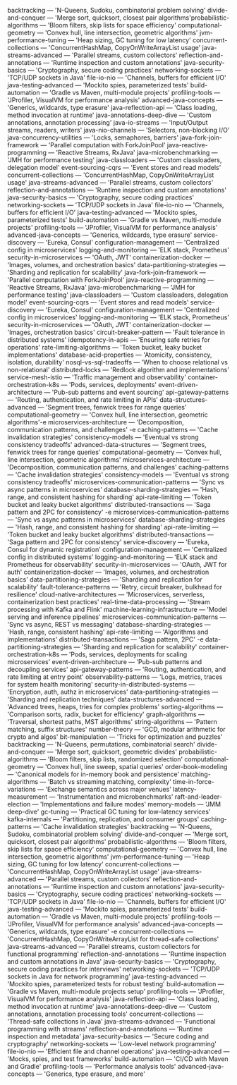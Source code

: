 

backtracking — 'N-Queens, Sudoku, combinatorial problem solving'
divide-and-conquer — 'Merge sort, quicksort, closest pair algorithms'probabilistic-algorithms — 'Bloom filters, skip lists for space efficiency'
computational-geometry — 'Convex hull, line intersection, geometric algorithms'
jvm-performance-tuning — 'Heap sizing, GC tuning for low latency'
concurrent-collections — 'ConcurrentHashMap, CopyOnWriteArrayList usage'
java-streams-advanced — 'Parallel streams, custom collectors'
reflection-and-annotations — 'Runtime inspection and custom annotations'
java-security-basics — 'Cryptography, secure coding practices'
networking-sockets — 'TCP/UDP sockets in Java'
file-io-nio — 'Channels, buffers for efficient I/O'
java-testing-advanced — 'Mockito spies, parameterized tests'
build-automation — 'Gradle vs Maven, multi-module projects'
profiling-tools — 'JProfiler, VisualVM for performance analysis'
advanced-java-concepts — 'Generics, wildcards, type erasure'
java-reflection-api — 'Class loading, method invocation at runtime'
java-annotations-deep-dive — 'Custom annotations, annotation processing'
java-io-streams — 'Input/Output streams, readers, writers'
java-nio-channels — 'Selectors, non-blocking I/O'
java-concurrency-utilities — 'Locks, semaphores, barriers'
java-fork-join-framework — 'Parallel computation with ForkJoinPool'
java-reactive-programming — 'Reactive Streams, RxJava'
java-microbenchmarking — 'JMH for performance testing'
java-classloaders — 'Custom classloaders, delegation model'
event-sourcing-cqrs — 'Event stores and read models'
concurrent-collections — 'ConcurrentHashMap, CopyOnWriteArrayList usage'
java-streams-advanced — 'Parallel streams, custom collectors'
reflection-and-annotations — 'Runtime inspection and custom annotations'
java-security-basics — 'Cryptography, secure coding practices'
networking-sockets — 'TCP/UDP sockets in Java'
file-io-nio — 'Channels, buffers for efficient I/O'
java-testing-advanced — 'Mockito spies, parameterized tests'
build-automation — 'Gradle vs Maven, multi-module projects'
profiling-tools — 'JProfiler, VisualVM for performance analysis'
advanced-java-concepts — 'Generics, wildcards, type erasure'
service-discovery — 'Eureka, Consul'
configuration-management — 'Centralized config in microservices'
logging-and-monitoring — 'ELK stack, Prometheus'
security-in-microservices — 'OAuth, JWT'
containerization-docker — 'Images, volumes, and orchestration basics'
data-partitioning-strategies — 'Sharding and replication for scalability'
java-fork-join-framework — 'Parallel computation with ForkJoinPool'
java-reactive-programming — 'Reactive Streams, RxJava'
java-microbenchmarking — 'JMH for performance testing'
java-classloaders — 'Custom classloaders, delegation model'
event-sourcing-cqrs — 'Event stores and read models'
service-discovery — 'Eureka, Consul'
configuration-management — 'Centralized config in microservices'
logging-and-monitoring — 'ELK stack, Prometheus'
security-in-microservices — 'OAuth, JWT'
containerization-docker — 'Images, orchestration basics'
circuit-breaker-pattern — 'Fault tolerance in distributed systems'
idempotency-in-apis — 'Ensuring safe retries for operations'
rate-limiting-algorithms — 'Token bucket, leaky bucket implementations'
database-acid-properties — 'Atomicity, consistency, isolation, durability'
nosql-vs-sql-tradeoffs — 'When to choose relational vs non-relational'
distributed-locks — 'Redlock algorithm and implementations'
service-mesh-istio — 'Traffic management and observability'
container-orchestration-k8s — 'Pods, services, deployments'
event-driven-architecture — 'Pub-sub patterns and event sourcing'
api-gateway-patterns — 'Routing, authentication, and rate limiting in APIs'
data-structures-advanced — 'Segment trees, fenwick trees for range queries'
computational-geometry — 'Convex hull, line intersection, geometric algorithms'-e 
microservices-architecture — 'Decomposition, communication patterns, and challenges'
-e caching-patterns — 'Cache invalidation strategies'
consistency-models — 'Eventual vs strong consistency tradeoffs'
advanced-data-structures — 'Segment trees, fenwick trees for range queries'
computational-geometry — 'Convex hull, line intersection, geometric algorithms'
microservices-architecture — 'Decomposition, communication patterns, and challenges'
caching-patterns — 'Cache invalidation strategies'
consistency-models — 'Eventual vs strong consistency tradeoffs'
microservices-communication-patterns — 'Sync vs async patterns in microservices'
database-sharding-strategies — 'Hash, range, and consistent hashing for sharding'
api-rate-limiting — 'Token bucket and leaky bucket algorithms'
distributed-transactions — 'Saga pattern and 2PC for consistency'
-e 
microservices-communication-patterns — 'Sync vs async patterns in microservices'
database-sharding-strategies — 'Hash, range, and consistent hashing for sharding'
api-rate-limiting — 'Token bucket and leaky bucket algorithms'
distributed-transactions — 'Saga pattern and 2PC for consistency'
service-discovery — 'Eureka, Consul for dynamic registration'
configuration-management — 'Centralized config in distributed systems'
logging-and-monitoring — 'ELK stack and Prometheus for observability'
security-in-microservices — 'OAuth, JWT for auth'
containerization-docker — 'Images, volumes, and orchestration basics'
data-partitioning-strategies — 'Sharding and replication for scalability'
fault-tolerance-patterns — 'Retry, circuit breaker, bulkhead for resilience'
cloud-native-architectures — 'Microservices, serverless, containerization best practices'
real-time-data-processing — 'Stream processing with Kafka and Flink'
machine-learning-infrastructure — 'Model serving and inference pipelines'
microservices-communication-patterns — 'Sync vs async, REST vs messaging'
database-sharding-strategies — 'Hash, range, consistent hashing'
api-rate-limiting — 'Algorithms and implementations'
distributed-transactions — 'Saga pattern, 2PC'
-e data-partitioning-strategies — 'Sharding and replication for scalability'
container-orchestration-k8s — 'Pods, services, deployments for scaling microservices'
event-driven-architecture — 'Pub-sub patterns and decoupling services'
api-gateway-patterns — 'Routing, authentication, and rate limiting at entry point'
observability-patterns — 'Logs, metrics, traces for system health monitoring'
security-in-distributed-systems — 'Encryption, auth, authz in microservices'
data-partitioning-strategies — 'Sharding and replication techniques'
data-structures-advanced — 'Advanced trees, heaps, tries for complex problems'
sorting-algorithms — 'Comparison sorts, radix, bucket for efficiency'
graph-algorithms — 'Traversal, shortest paths, MST algorithms'
string-algorithms — 'Pattern matching, suffix structures'
number-theory — 'GCD, modular arithmetic for crypto and algos'
bit-manipulation — 'Tricks for optimization and puzzles'
backtracking — 'N-Queens, permutations, combinatorial search'
divide-and-conquer — 'Merge sort, quicksort, geometric divides'
probabilistic-algorithms — 'Bloom filters, skip lists, randomized selection'
computational-geometry — 'Convex hull, line sweep, spatial queries'
order-book-modeling — 'Canonical models for in-memory book and persistence'
matching-algorithms — 'Batch vs streaming matching, complexity'
time-in-force-variations — 'Exchange semantics across major venues'
latency-measurement — 'Instrumentation and microbenchmarks'
raft-and-leader-election — 'Implementations and failure modes'
memory-models — 'JMM deep-dive'
gc-tuning — 'Practical GC tuning for low-latency services'
kafka-internals — 'Partitioning, replication, and consumer groups'
caching-patterns — 'Cache invalidation strategies'
backtracking — 'N-Queens, Sudoku, combinatorial problem solving'
divide-and-conquer — 'Merge sort, quicksort, closest pair algorithms'
probabilistic-algorithms — 'Bloom filters, skip lists for space efficiency'
computational-geometry — 'Convex hull, line intersection, geometric algorithms'
jvm-performance-tuning — 'Heap sizing, GC tuning for low latency'
concurrent-collections — 'ConcurrentHashMap, CopyOnWriteArrayList usage'
java-streams-advanced — 'Parallel streams, custom collectors'
reflection-and-annotations — 'Runtime inspection and custom annotations'
java-security-basics — 'Cryptography, secure coding practices'
networking-sockets — 'TCP/UDP sockets in Java'
file-io-nio — 'Channels, buffers for efficient I/O'
java-testing-advanced — 'Mockito spies, parameterized tests'
build-automation — 'Gradle vs Maven, multi-module projects'
profiling-tools — 'JProfiler, VisualVM for performance analysis'
advanced-java-concepts — 'Generics, wildcards, type erasure'
-e 
concurrent-collections — 'ConcurrentHashMap, CopyOnWriteArrayList for thread-safe collections'
java-streams-advanced — 'Parallel streams, custom collectors for functional programming'
reflection-and-annotations — 'Runtime inspection and custom annotations in Java'
java-security-basics — 'Cryptography, secure coding practices for interviews'
networking-sockets — 'TCP/UDP sockets in Java for network programming'
java-testing-advanced — 'Mockito spies, parameterized tests for robust testing'
build-automation — 'Gradle vs Maven, multi-module projects setup'
profiling-tools — 'JProfiler, VisualVM for performance analysis'
java-reflection-api — 'Class loading, method invocation at runtime'
java-annotations-deep-dive — 'Custom annotations, annotation processing tools'
concurrent-collections — 'Thread-safe collections in Java'
java-streams-advanced — 'Functional programming with streams'
reflection-and-annotations — 'Runtime inspection and metadata'
java-security-basics — 'Secure coding and cryptography'
networking-sockets — 'Low-level network programming'
file-io-nio — 'Efficient file and channel operations'
java-testing-advanced — 'Mocks, spies, and test frameworks'
build-automation — 'CI/CD with Maven and Gradle'
profiling-tools — 'Performance analysis tools'
advanced-java-concepts — 'Generics, type erasure, and more'

